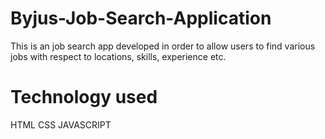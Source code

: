 # Byjus-Job-Search-Application
This is an job search app developed in order to allow users to find various jobs with respect to locations, skills, experience etc.

# Technology used
HTML CSS JAVASCRIPT 


































